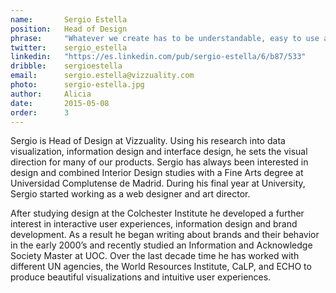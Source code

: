 ```yaml
---
name:       Sergio Estella
position:   Head of Design
phrase:     "Whatever we create has to be understandable, easy to use and of course beautiful!"
twitter:    sergio_estella
linkedin:   "https://es.linkedin.com/pub/sergio-estella/6/b87/533"
dribble:	sergioestella
email:      sergio.estella@vizzuality.com
photo:		sergio-estella.jpg
author:     Alicia
date:       2015-05-08
order: 		3
---
```


 Sergio is Head of Design at Vizzuality. Using his research into data visualization, information design and interface design, he sets the visual direction for many of our products. Sergio has always been interested in design and combined Interior Design studies with a Fine Arts degree at Universidad Complutense de Madrid. During his final year at University, Sergio started working as a web designer and art director.

 After studying design at the Colchester Institute he developed a further interest in interactive user experiences, information design and brand development. As a result he began writing about brands and their behavior in the early 2000’s and recently studied an Information and Acknowledge Society Master at UOC. Over the last decade time he has worked with different UN agencies, the World Resources Institute, CaLP, and ECHO to produce beautiful visualizations and intuitive user experiences.
